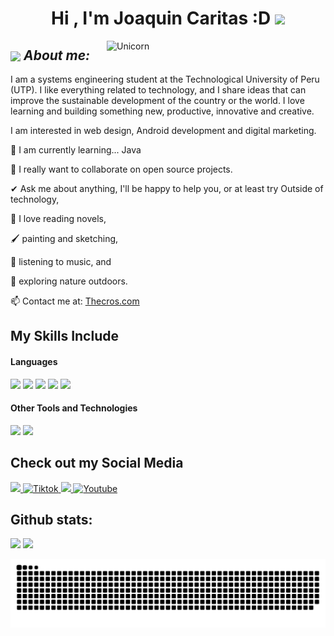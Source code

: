 <h1 align="center"><b>Hi , I'm Joaquin Caritas :D </b><img src="https://media.giphy.com/media/hvRJCLFzcasrR4ia7z/giphy.gif" width="35"></h1>
<img align="right" width=350px alt="Unicorn" top="70px"
  src="https://i.giphy.com/media/v1.Y2lkPTc5MGI3NjExOHM1bHVzMzNtODZhZzBmMmdmZXlkbHBtbHA1ZXc1YnNmbjNmNXU5NiZlcD12MV9pbnRlcm5hbF9naWZfYnlfaWQmY3Q9Zw/BNfcKf0PQWeGc/giphy.gif" />

## <img src="https://i.giphy.com/media/v1.Y2lkPTc5MGI3NjExa24xc2s2bWc0N2IxaG90OGRyOTIxc3k0NHgwODFwdHNnNXgwODJleiZlcD12MV9pbnRlcm5hbF9naWZfYnlfaWQmY3Q9cw/0hChp6z6lE0IRBYTJG/giphy.gif" width="70px" align="center">&nbsp;***About me:***

<p>I am a systems engineering student at the Technological University of Peru (UTP). 
I like everything related to technology, and I share ideas that can improve the sustainable development 
of the country or the world. I love learning and building something new, productive, innovative and creative.</p>

<p>I am interested in web design, Android development and digital marketing.</p>
<p>🌱 I am currently learning... Java
<p>👯 I really want to collaborate on open source projects.
<p>✔ Ask me about anything, I'll be happy to help you, or at least try
Outside of technology, 
<p>📖 I love reading novels, 
<p>🖌️ painting and sketching, 
<p>🎵 listening to music, and 
<p>🌴 exploring nature outdoors.
<p>📫 Contact me at:  <a href="@joaaquin382@gmail.com">Thecros.com</a>
</p>

## My Skills Include

<h4> Languages </h4>
<span> 
  <img src="https://img.shields.io/badge/HTML5-E34F26?style=for-the-badge&logo=html5&logoColor=white">
  <img src="https://img.shields.io/badge/CSS3-1572B6?style=for-the-badge&logo=css3&logoColor=white">
  <img src="https://img.shields.io/badge/JavaScript-F7DF1E?style=for-the-badge&logo=javascript&logoColor=black">
  <img src="https://img.shields.io/badge/Java-ED8B00?style=for-the-badge&logo=java&logoColor=white">
  <img src="https://img.shields.io/badge/python-3670A0?style=for-the-badge&logo=python&logoColor=ffdd54">


 


</span>


<h4> Other Tools and Technologies </h4>
<span>
  <img src="https://img.shields.io/badge/Git-F05032?style=for-the-badge&logo=git&logoColor=white">
  <img src="https://img.shields.io/badge/Notion-%23000000.svg?style=for-the-badge&logo=notion&logoColor=white">




</span>

## Check out my Social Media

<a href= "https://www.instagram.com/tthecross/">
    <img src="https://img.shields.io/badge/Instagram-%23E4405F.svg?style=for-the-badge&logo=Instagram&logoColor=white">
</a>
<a href="https://www.tiktok.com/@theecros" >
  <img src="https://img.shields.io/badge/TikTok-%23000000.svg?style=for-the-badge&logo=TikTok&logoColor=white" alt="Tiktok">
</a>
<a href="https://open.spotify.com/playlist/5E6BYCZjCP6LUvCNgIfHKq?si=74774ee3934445d0&pt=3faac811ba7fbac2938304057a42290a" >
  <img src="https://img.shields.io/badge/Spotify-1ED760?style=for-the-badge&logo=spotify&logoColor=white">
</a>
<a href="https://www.youtube.com/@Joaaquin-j1s">
  <img src="https://img.shields.io/badge/YouTube-%23FF0000.svg?style=for-the-badge&logo=YouTube&logoColor=white" alt="Youtube">
</a>

<h2>Github stats:</h2> 

[![](https://github-readme-stats.vercel.app/api?username=Thecross27&show_icons=true&theme=tokyonight&hide_border=true&locale=en)](https://github.com/valentinawerle)
[![](https://github-readme-streak-stats.herokuapp.com/?user=Thecross27&theme=material-palenight)](https://github.com/valentinawerle)
</div>
 <p align="center">
  <img src="https://github.com/DHANOLA/DHANOLA/raw/output/github-contribution-grid-snake.svg" alt="snake"></center>
</p>

